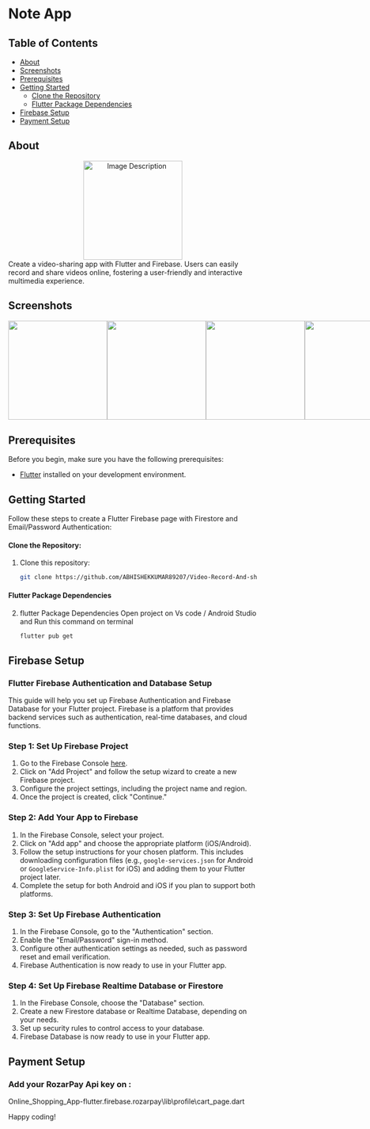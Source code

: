 # Note App

## Table of Contents

- [About](#about)
- [Screenshots](#screenshots)
- [Prerequisites](#prerequisites)
- [Getting Started](#getting-started)
  - [Clone the Repository](#clone-the-repository)
  - [Flutter Package Dependencies](#flutter-package-dependencies)
- [Firebase Setup](#firebase-setup)
- [Payment Setup](#payment-setup)

## About

<div align="center">
  <img src="gitimg/logo.jpg" alt="Image Description" width="200">
  
</div>
  Create a video-sharing app with Flutter and Firebase. Users can easily record and share videos online, fostering a user-friendly and interactive multimedia experience.

## Screenshots

<div style="display: flex; justify-content: space-between;">
<img src="gitimg/1(1).jpg" width="200">
    <img src="gitimg/2.jpg" width="200">
    <img src="gitimg/3.jpg" width="200">
    <img src="gitimg/4.jpg" width="200">
    <img src="gitimg/5.jpg" width="200">
    <img src="gitimg/6.jpg" width="200">
    <img src="gitimg/7.jpg" width="200">
    <img src="gitimg/8.jpg" width="200">
    <img src="gitimg/9.jpg" width="200">
    <img src="gitimg/10.jpg" width="200">
    <img src="gitimg/11.jpg" width="200">
    <img src="gitimg/12.jpg" width="200"
    <img src="gitimg/13.jpg" width="200">
    <img src="gitimg/14.jpg" width="200">
    <img src="gitimg/15.jpg" width="200">
    <img src="gitimg/16.jpg" width="200">
    <img src="gitimg/17.jpg" width="200">
    <img src="gitimg/18.jpg" width="200">
    <!-- <img src="gitimg/19.jpg" width="200">
    <img src="gitimg/20.jpg" width="200"> -->
</div>

## Prerequisites

Before you begin, make sure you have the following prerequisites:

- [Flutter](https://flutter.dev/) installed on your development environment.

## Getting Started

Follow these steps to create a Flutter Firebase page with Firestore and Email/Password Authentication:

#### Clone the Repository:

1. Clone this repository:

   ```bash
   git clone https://github.com/ABHISHEKKUMAR89207/Video-Record-And-share-App.git
   ```

#### Flutter Package Dependencies

2. flutter Package Dependencies
   Open project on Vs code / Android Studio and Run this command on terminal
   ```bash
   flutter pub get
   ```

## Firebase Setup

### Flutter Firebase Authentication and Database Setup

This guide will help you set up Firebase Authentication and Firebase Database for your Flutter project. Firebase is a platform that provides backend services such as authentication, real-time databases, and cloud functions.

### Step 1: Set Up Firebase Project

1. Go to the Firebase Console [here](https://console.firebase.google.com/).
2. Click on "Add Project" and follow the setup wizard to create a new Firebase project.
3. Configure the project settings, including the project name and region.
4. Once the project is created, click "Continue."

### Step 2: Add Your App to Firebase

1. In the Firebase Console, select your project.
2. Click on "Add app" and choose the appropriate platform (iOS/Android).
3. Follow the setup instructions for your chosen platform. This includes downloading configuration files (e.g., `google-services.json` for Android or `GoogleService-Info.plist` for iOS) and adding them to your Flutter project later.
4. Complete the setup for both Android and iOS if you plan to support both platforms.

### Step 3: Set Up Firebase Authentication

1. In the Firebase Console, go to the "Authentication" section.
2. Enable the "Email/Password" sign-in method.
3. Configure other authentication settings as needed, such as password reset and email verification.
4. Firebase Authentication is now ready to use in your Flutter app.

### Step 4: Set Up Firebase Realtime Database or Firestore

1. In the Firebase Console, choose the "Database" section.
2. Create a new Firestore database or Realtime Database, depending on your needs.
3. Set up security rules to control access to your database.
4. Firebase Database is now ready to use in your Flutter app.

## Payment Setup

### Add your RozarPay Api key on :

Online_Shopping_App-flutter.firebase.rozarpay\lib\profile\cart_page.dart

Happy coding!
